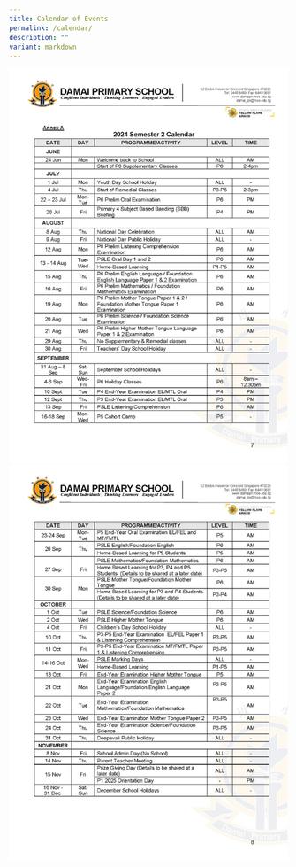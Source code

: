 ```yaml
---
title: Calendar of Events
permalink: /calendar/
description: ""
variant: markdown
---
```

![](/images/Announcement/2024/2024_Jun_Principal_Letter_Page_7.jpg)![](/images/Announcement/2024/2024_Jun_Principal_Letter_Page_8.jpg)
